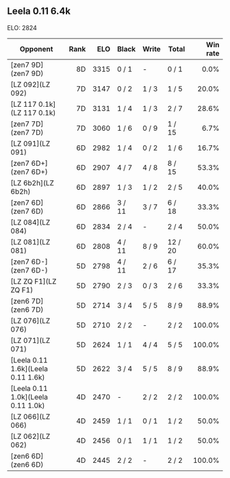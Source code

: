 ## Leela 0.11 6.4k ##

ELO: 2824

Opponent | Rank | ELO | Black | Write | Total | Win rate
---------|-----:|----:|-------|-------|-------|-------:
[zen7 9D](zen7 9D) | 8D | 3315 | 0 / 1 | - | 0 / 1 | 0.0%
[LZ 092](LZ 092) | 7D | 3147 | 0 / 2 | 1 / 3 | 1 / 5 | 20.0%
[LZ 117 0.1k](LZ 117 0.1k) | 7D | 3131 | 1 / 4 | 1 / 3 | 2 / 7 | 28.6%
[zen7 7D](zen7 7D) | 7D | 3060 | 1 / 6 | 0 / 9 | 1 / 15 | 6.7%
[LZ 091](LZ 091) | 6D | 2982 | 1 / 4 | 0 / 2 | 1 / 6 | 16.7%
[zen7 6D+](zen7 6D+) | 6D | 2907 | 4 / 7 | 4 / 8 | 8 / 15 | 53.3%
[LZ 6b2h](LZ 6b2h) | 6D | 2897 | 1 / 3 | 1 / 2 | 2 / 5 | 40.0%
[zen7 6D](zen7 6D) | 6D | 2866 | 3 / 11 | 3 / 7 | 6 / 18 | 33.3%
[LZ 084](LZ 084) | 6D | 2834 | 2 / 4 | - | 2 / 4 | 50.0%
[LZ 081](LZ 081) | 6D | 2808 | 4 / 11 | 8 / 9 | 12 / 20 | 60.0%
[zen7 6D-](zen7 6D-) | 5D | 2798 | 4 / 11 | 2 / 6 | 6 / 17 | 35.3%
[LZ ZQ F1](LZ ZQ F1) | 5D | 2790 | 2 / 3 | 0 / 3 | 2 / 6 | 33.3%
[zen6 7D](zen6 7D) | 5D | 2714 | 3 / 4 | 5 / 5 | 8 / 9 | 88.9%
[LZ 076](LZ 076) | 5D | 2710 | 2 / 2 | - | 2 / 2 | 100.0%
[LZ 071](LZ 071) | 5D | 2624 | 1 / 1 | 4 / 4 | 5 / 5 | 100.0%
[Leela 0.11 1.6k](Leela 0.11 1.6k) | 5D | 2622 | 3 / 4 | 5 / 5 | 8 / 9 | 88.9%
[Leela 0.11 1.0k](Leela 0.11 1.0k) | 4D | 2470 | - | 2 / 2 | 2 / 2 | 100.0%
[LZ 066](LZ 066) | 4D | 2459 | 1 / 1 | 0 / 1 | 1 / 2 | 50.0%
[LZ 062](LZ 062) | 4D | 2456 | 0 / 1 | 1 / 1 | 1 / 2 | 50.0%
[zen6 6D](zen6 6D) | 4D | 2445 | 2 / 2 | - | 2 / 2 | 100.0%
